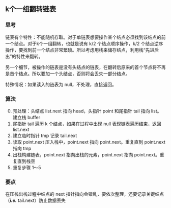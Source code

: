 ## k个一组翻转链表
### 思考
链表有个特性：不能随机存取。对于单链表想要操作某个结点必须找到该结点的前一个结点。对于k个一组翻转，也就是说有 k/2 个结点顺序操作，k/2 个结点逆序操作，要找到前一个结点非常繁琐。所以考虑用栈来储存结点，利用栈“先进后出”的特性来翻转。

另一个细节，被操作的链表是没有头结点的链表，在翻转后原来的首个节点将不再是首个结点。所以要加一个头结点，否则将会丢失一部分结点。

特殊情况：如果读入的链表为 null，不处理，直接返回。

### 算法
 0. 预处理：头结点 list.next 指向 head，头指针 point 和尾指针 tail 指向 list。建立栈 buffer
 1. 尾指针 tail 遍历 k 个结点，如果在过程中出现 null 表现链表遍历结束，返回 list.next
 2. 建立临时指针 tmp 记录 tail.next 
 3. 读取 point.next 压入栈中，point.next 指向 point.next。重复直到 point.next 指向 tmp
 4. 出栈构建链表，point.next 指向出栈的元素，point.next 指向 point.next。重复直到栈空
 5. 重复步骤 1～5
 
### 要点
在压栈出栈过程中结点的 next 指针指向会错乱，要依次整理，还要记录关键结点（_**i.e.**_ tail.next）防止数据丢失 
